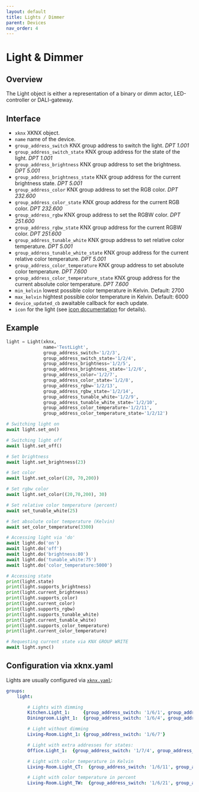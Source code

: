 ```yaml
---
layout: default
title: Lights / Dimmer
parent: Devices
nav_order: 4
---
```


# [](#header-1)Light & Dimmer

## [](#header-2)Overview

The Light object is either a representation of a binary or dimm actor, LED-controller or DALI-gateway.

## [](#header-2)Interface

- `xknx` XKNX object.
- `name` name of the device.
- `group_address_switch` KNX group address to switch the light. *DPT 1.001*
- `group_address_switch_state` KNX group address for the state of the light. *DPT 1.001*
- `group_address_brightness` KNX group address to set the brightness. *DPT 5.001*
- `group_address_brightness_state` KNX group address for the current brightness state. *DPT 5.001*
- `group_address_color` KNX group address to set the RGB color. *DPT 232.600*
- `group_address_color_state` KNX group address for the current RGB color. *DPT 232.600*
- `group_address_rgbw` KNX group address to set the RGBW color. *DPT 251.600*
- `group_address_rgbw_state` KNX group address for the current RGBW color. *DPT 251.600*
- `group_address_tunable_white` KNX group address to set relative color temperature. *DPT 5.001*
- `group_address_tunable_white_state` KNX group address for the current relative color temperature. *DPT 5.001*
- `group_address_color_temperature` KNX group address to set absolute color temperature. *DPT 7.600*
- `group_address_color_temperature_state` KNX group address for the current absolute color temperature. *DPT 7.600*
- `min_kelvin` lowest possible color temperature in Kelvin. Default: 2700
- `max_kelvin` hightest possible color temperature in Kelvin. Default: 6000
- `device_updated_cb` awaitable callback for each update.
- `icon` for the light (see [icon documentation](https://www.home-assistant.io/docs/configuration/customizing-devices/#icon) for details).

## [](#header-2)Example

```python
light = Light(xknx,
              name='TestLight',
              group_address_switch='1/2/3',
              group_address_switch_state='1/2/4',
              group_address_brightness='1/2/5',
              group_address_brightness_state='1/2/6',
              group_address_color='1/2/7',
              group_address_color_state='1/2/8',
              group_address_rgbw='1/2/13',
              group_address_rgbw_state='1/2/14',
              group_address_tunable_white='1/2/9',
              group_address_tunable_white_state='1/2/10',
              group_address_color_temperature='1/2/11',
              group_address_color_temperature_state='1/2/12')

# Switching light on
await light.set_on()

# Switching light off
await light.set_off()

# Set brightness
await light.set_brightness(23)

# Set color
await light.set_color((20, 70,200))

# Set rgbw color
await light.set_color((20,70,200), 30)

# Set relative color temperature (percent)
await set_tunable_white(25)

# Set absolute color temperature (Kelvin)
await set_color_temperature(3300)

# Accessing light via 'do'
await light.do('on')
await light.do('off')
await light.do('brightness:80')
await light.do('tunable_white:75')
await light.do('color_temperature:5000')

# Accessing state
print(light.state)
print(light.supports_brightness)
print(light.current_brightness)
print(light.supports_color)
print(light.current_color)
print(light.supports_rgbw)
print(light.supports_tunable_white)
print(light.current_tunable_white)
print(light.supports_color_temperature)
print(light.current_color_temperature)

# Requesting current state via KNX GROUP WRITE
await light.sync()
```

## [](#header-2)Configuration via **xknx.yaml**

Lights are usually configured via [`xknx.yaml`](/configuration):

```yaml
groups:
    light:

        # Lights with dimming
        Kitchen.Light_1:     {group_address_switch: '1/6/1', group_address_brightness: '1/6/3'}
        Diningroom.Light_1:  {group_address_switch: '1/6/4', group_address_brightness: '1/6/6', icon: "mdi:ceiling-light" }

        # Light without dimming
        Living-Room.Light_1: {group_address_switch: '1/6/7'}

        # Light with extra addresses for states:
        Office.Light_1:  {group_address_switch: '1/7/4', group_address_switch_state: '1/7/5', group_address_brightness: '1/7/6', group_address_brightness_state: '1/7/7'}

        # Light with color temperature in Kelvin
        Living-Room.Light_CT:  {group_address_switch: '1/6/11', group_address_switch_state: '1/6/10', group_address_brightness: '1/6/12', group_address_brightness_state: '1/6/13', group_address_color_temperature: '1/6/14',  group_address_color_temperature_state: '1/6/15'}

        # Light with color temperature in percent
        Living-Room.Light_TW:  {group_address_switch: '1/6/21', group_address_switch_state: '1/6/20', group_address_brightness: '1/6/22', group_address_brightness_state: '1/6/23', group_address_tunable_white: '1/6/24',  group_address_tunable_white_state: '1/6/25'}

```

